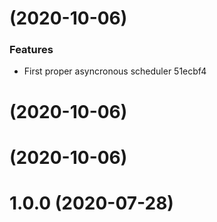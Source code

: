 # [](/compare/v1.0.1...v) (2020-10-06)

### Features

* First proper asyncronous scheduler 51ecbf4

# [](/compare/v1.0.0...v) (2020-10-06)



# [](/compare/v1.0.0...v) (2020-10-06)



# 1.0.0 (2020-07-28)



